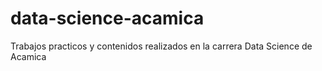 # data-science-acamica
Trabajos practicos y contenidos realizados en la carrera Data Science de Acamica
